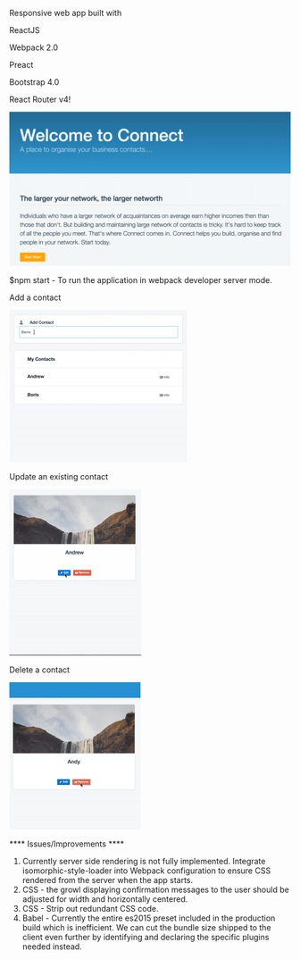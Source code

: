 Responsive web app built with 

ReactJS

Webpack 2.0

Preact

Bootstrap 4.0

React Router v4!

![Alt text](landing.gif?raw=true "Landing")

$npm start - To run the application in webpack developer server mode.


Add a contact

![Alt text](add_contact.gif?raw=true "AddContact")

Update an existing contact

![Alt text](update_contact.gif?raw=true "UpdateContact")

Delete a contact

![Alt text](delete_contact.gif?raw=true "DeleteContact")


**** Issues/Improvements ****

1. Currently server side rendering is not fully implemented. Integrate isomorphic-style-loader into Webpack configuration to ensure CSS rendered from the server when the app starts.
2. CSS - the growl displaying confirmation messages to the user should be adjusted for width and horizontally centered.
3. CSS - Strip out redundant CSS code.
3. Babel - Currently the entire es2015 preset included in the production build which is inefficient. We can cut the bundle size shipped to the client even further by identifying and declaring the specific plugins needed instead.

